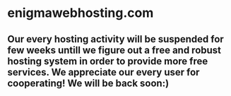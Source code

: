 # enigmawebhosting.com

## Our every hosting activity will be suspended for few weeks untill we figure out a free and robust hosting system in order to provide more free services. We appreciate our every user for cooperating! We will be back soon:)
